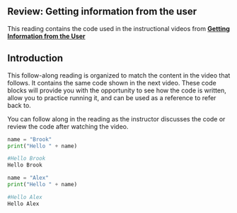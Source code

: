 ## Review: Getting information from the user

This reading contains the code used in the instructional videos from [**Getting Information from the User**](https://www.coursera.org/learn/python-crash-course/lecture/2yv1R/getting-information-from-the-user)



## **Introduction**

This follow-along reading is organized to match the content in the video that follows. It contains the same code shown in the next video. These code blocks will provide you with the opportunity to see how the code is written, allow you to practice running it, and can be used as a reference to refer back to. 

You can follow along in the reading as the instructor discusses the code or review the code after watching the video.



```python
name = "Brook"
print("Hello " + name)

#Hello Brook
Hello Brook
```





```python
name = "Alex"
print("Hello " + name)

#Hello Alex
Hello Alex
```



